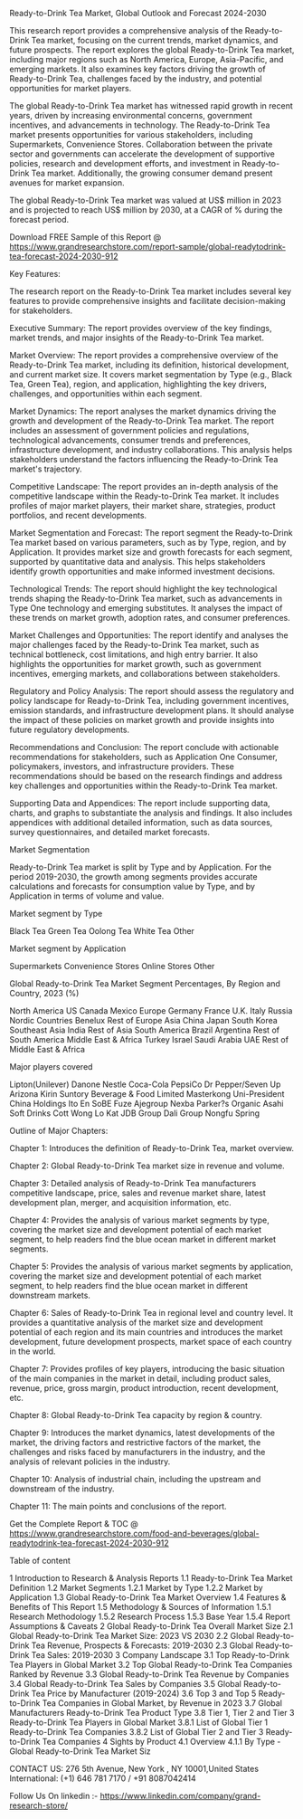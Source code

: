 Ready-to-Drink Tea Market, Global Outlook and Forecast 2024-2030

This research report provides a comprehensive analysis of the Ready-to-Drink Tea market, focusing on the current trends, market dynamics, and future prospects. The report explores the global Ready-to-Drink Tea market, including major regions such as North America, Europe, Asia-Pacific, and emerging markets. It also examines key factors driving the growth of Ready-to-Drink Tea, challenges faced by the industry, and potential opportunities for market players.

The global Ready-to-Drink Tea market has witnessed rapid growth in recent years, driven by increasing environmental concerns, government incentives, and advancements in technology. The Ready-to-Drink Tea market presents opportunities for various stakeholders, including Supermarkets, Convenience Stores. Collaboration between the private sector and governments can accelerate the development of supportive policies, research and development efforts, and investment in Ready-to-Drink Tea market. Additionally, the growing consumer demand present avenues for market expansion.

The global Ready-to-Drink Tea market was valued at US$ million in 2023 and is projected to reach US$ million by 2030, at a CAGR of % during the forecast period.

Download FREE Sample of this Report @ https://www.grandresearchstore.com/report-sample/global-readytodrink-tea-forecast-2024-2030-912


Key Features:

The research report on the Ready-to-Drink Tea market includes several key features to provide comprehensive insights and facilitate decision-making for stakeholders.

Executive Summary: The report provides overview of the key findings, market trends, and major insights of the Ready-to-Drink Tea market.

Market Overview: The report provides a comprehensive overview of the Ready-to-Drink Tea market, including its definition, historical development, and current market size. It covers market segmentation by Type (e.g., Black Tea, Green Tea), region, and application, highlighting the key drivers, challenges, and opportunities within each segment.

Market Dynamics: The report analyses the market dynamics driving the growth and development of the Ready-to-Drink Tea market. The report includes an assessment of government policies and regulations, technological advancements, consumer trends and preferences, infrastructure development, and industry collaborations. This analysis helps stakeholders understand the factors influencing the Ready-to-Drink Tea market's trajectory.

Competitive Landscape: The report provides an in-depth analysis of the competitive landscape within the Ready-to-Drink Tea market. It includes profiles of major market players, their market share, strategies, product portfolios, and recent developments.

Market Segmentation and Forecast: The report segment the Ready-to-Drink Tea market based on various parameters, such as by Type, region, and by Application. It provides market size and growth forecasts for each segment, supported by quantitative data and analysis. This helps stakeholders identify growth opportunities and make informed investment decisions.

Technological Trends: The report should highlight the key technological trends shaping the Ready-to-Drink Tea market, such as advancements in Type One technology and emerging substitutes. It analyses the impact of these trends on market growth, adoption rates, and consumer preferences.

Market Challenges and Opportunities: The report identify and analyses the major challenges faced by the Ready-to-Drink Tea market, such as technical bottleneck, cost limitations, and high entry barrier. It also highlights the opportunities for market growth, such as government incentives, emerging markets, and collaborations between stakeholders.

Regulatory and Policy Analysis: The report should assess the regulatory and policy landscape for Ready-to-Drink Tea, including government incentives, emission standards, and infrastructure development plans. It should analyse the impact of these policies on market growth and provide insights into future regulatory developments.

Recommendations and Conclusion: The report conclude with actionable recommendations for stakeholders, such as Application One Consumer, policymakers, investors, and infrastructure providers. These recommendations should be based on the research findings and address key challenges and opportunities within the Ready-to-Drink Tea market.

Supporting Data and Appendices: The report include supporting data, charts, and graphs to substantiate the analysis and findings. It also includes appendices with additional detailed information, such as data sources, survey questionnaires, and detailed market forecasts.

Market Segmentation

Ready-to-Drink Tea market is split by Type and by Application. For the period 2019-2030, the growth among segments provides accurate calculations and forecasts for consumption value by Type, and by Application in terms of volume and value.

Market segment by Type



Black Tea
Green Tea
Oolong Tea
White Tea
Other


Market segment by Application



Supermarkets
Convenience Stores
Online Stores
Other


Global Ready-to-Drink Tea Market Segment Percentages, By Region and Country, 2023 (%)



North America
US
Canada
Mexico
Europe
Germany
France
U.K.
Italy
Russia
Nordic Countries
Benelux
Rest of Europe
Asia
China
Japan
South Korea
Southeast Asia
India
Rest of Asia
South America
Brazil
Argentina
Rest of South America
Middle East & Africa
Turkey
Israel
Saudi Arabia
UAE
Rest of Middle East & Africa


Major players covered



Lipton(Unilever)
Danone
Nestle
Coca-Cola
PepsiCo
Dr Pepper/Seven Up
Arizona
Kirin
Suntory Beverage & Food Limited
Masterkong
Uni-President China Holdings
Ito En
SoBE
Fuze
Ajegroup
Nexba
Parker?s Organic
Asahi Soft Drinks
Cott
Wong Lo Kat
JDB Group
Dali Group
Nongfu Spring


Outline of Major Chapters:

Chapter 1: Introduces the definition of Ready-to-Drink Tea, market overview.

Chapter 2: Global Ready-to-Drink Tea market size in revenue and volume.

Chapter 3: Detailed analysis of Ready-to-Drink Tea manufacturers competitive landscape, price, sales and revenue market share, latest development plan, merger, and acquisition information, etc.

Chapter 4: Provides the analysis of various market segments by type, covering the market size and development potential of each market segment, to help readers find the blue ocean market in different market segments.

Chapter 5: Provides the analysis of various market segments by application, covering the market size and development potential of each market segment, to help readers find the blue ocean market in different downstream markets.

Chapter 6: Sales of Ready-to-Drink Tea in regional level and country level. It provides a quantitative analysis of the market size and development potential of each region and its main countries and introduces the market development, future development prospects, market space of each country in the world.

Chapter 7: Provides profiles of key players, introducing the basic situation of the main companies in the market in detail, including product sales, revenue, price, gross margin, product introduction, recent development, etc.

Chapter 8: Global Ready-to-Drink Tea capacity by region & country.

Chapter 9: Introduces the market dynamics, latest developments of the market, the driving factors and restrictive factors of the market, the challenges and risks faced by manufacturers in the industry, and the analysis of relevant policies in the industry.

Chapter 10: Analysis of industrial chain, including the upstream and downstream of the industry.

Chapter 11: The main points and conclusions of the report.

Get the Complete Report & TOC @ https://www.grandresearchstore.com/food-and-beverages/global-readytodrink-tea-forecast-2024-2030-912

Table of content

1 Introduction to Research & Analysis Reports
1.1 Ready-to-Drink Tea Market Definition
1.2 Market Segments
1.2.1 Market by Type
1.2.2 Market by Application
1.3 Global Ready-to-Drink Tea Market Overview
1.4 Features & Benefits of This Report
1.5 Methodology & Sources of Information
1.5.1 Research Methodology
1.5.2 Research Process
1.5.3 Base Year
1.5.4 Report Assumptions & Caveats
2 Global Ready-to-Drink Tea Overall Market Size
2.1 Global Ready-to-Drink Tea Market Size: 2023 VS 2030
2.2 Global Ready-to-Drink Tea Revenue, Prospects & Forecasts: 2019-2030
2.3 Global Ready-to-Drink Tea Sales: 2019-2030
3 Company Landscape
3.1 Top Ready-to-Drink Tea Players in Global Market
3.2 Top Global Ready-to-Drink Tea Companies Ranked by Revenue
3.3 Global Ready-to-Drink Tea Revenue by Companies
3.4 Global Ready-to-Drink Tea Sales by Companies
3.5 Global Ready-to-Drink Tea Price by Manufacturer (2019-2024)
3.6 Top 3 and Top 5 Ready-to-Drink Tea Companies in Global Market, by Revenue in 2023
3.7 Global Manufacturers Ready-to-Drink Tea Product Type
3.8 Tier 1, Tier 2 and Tier 3 Ready-to-Drink Tea Players in Global Market
3.8.1 List of Global Tier 1 Ready-to-Drink Tea Companies
3.8.2 List of Global Tier 2 and Tier 3 Ready-to-Drink Tea Companies
4 Sights by Product
4.1 Overview
4.1.1 By Type - Global Ready-to-Drink Tea Market Siz

CONTACT US:
276 5th Avenue, New York , NY 10001,United States
International: (+1) 646 781 7170 / +91 8087042414

Follow Us On linkedin :- https://www.linkedin.com/company/grand-research-store/



